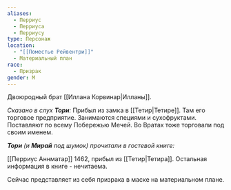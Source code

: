 ```yaml
---
aliases:
  - Перриус
  - Перриуса
  - Перриусу
type: Персонаж
location:
  - "[[Поместье Рейвентри]]"
  - Материальный план
race:
  - Призрак
gender: М
---
```

Двоюродный брат [[Иллана Корвинар|Илланы]]. 

*Сказано в слух **Тори**:*
Прибыл из замка в [[Тетир|Тетире]]. Там его торговое предприятие. Занимаются специями и сухофруктами. Поставляют по всему Побережью Мечей. Во Вратах тоже торговали под своим именем.

***Тори** (и **Мирай** под шумок) прочитали в гостевой книге:*

[[Перриус Аннматар]] 1462, прибыл из [[Тетир|Тетира]]. Остальная информация в книге - нечитаема.


Сейчас представляет из себя призрака в маске на материальном плане.